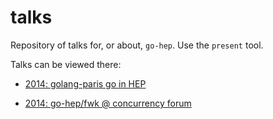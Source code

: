 talks
=====

Repository of talks for, or about, `go-hep`.
Use the `present` tool.

Talks can be viewed there:

- [2014: golang-paris go in HEP](http://talks.godoc.org/github.com/go-hep/talks/2014/golang-paris-gohep/gohep-en.slide#1)

- [2014: go-hep/fwk @ concurrency forum](http://talks.godoc.org/github.com/go-hep/talks/2014/20141022-binet-go-fwk-conc/go-fwk.slide#1)

